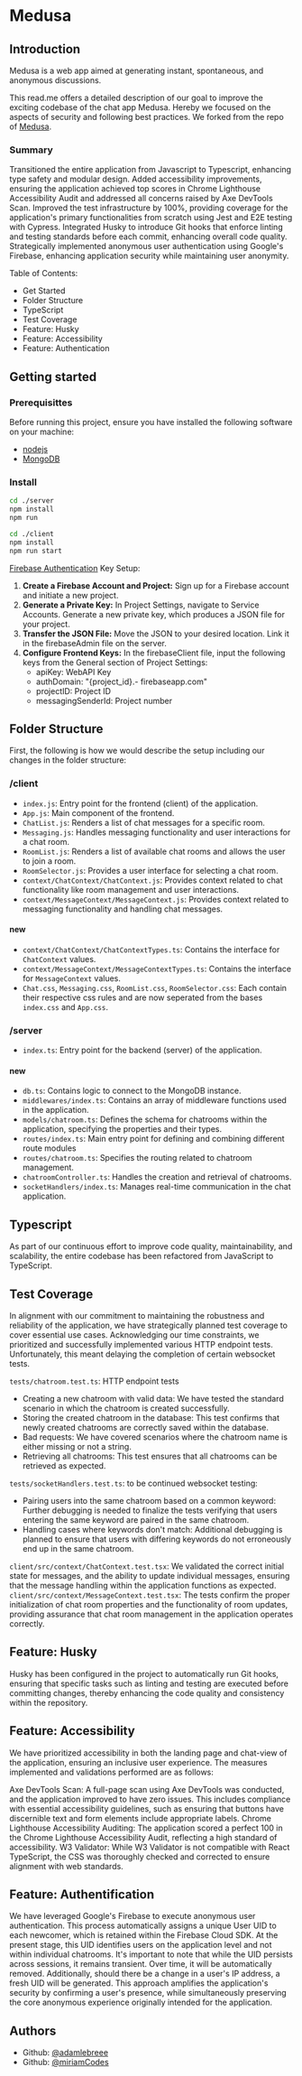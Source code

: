# Medusa

## Introduction

Medusa is a web app aimed at generating instant, spontaneous, and anonymous discussions.

This read.me offers a detailed description of our goal to improve the exciting codebase of the chat app Medusa. Hereby we focused on the aspects of security and following best practices.
We forked from the repo of [Medusa](https://github.com/makekema/Medusa.git).

### Summary

Transitioned the entire application from Javascript to Typescript, enhancing type safety and modular design.
Added accessibility improvements, ensuring the application achieved top scores in Chrome Lighthouse Accessibility Audit and addressed all concerns raised by Axe DevTools Scan.
Improved the test infrastructure by 100%, providing coverage for the application's primary functionalities from scratch using Jest and E2E testing with Cypress.
Integrated Husky to introduce Git hooks that enforce linting and testing standards before each commit, enhancing overall code quality.
Strategically implemented anonymous user authentication using Google's Firebase, enhancing application security while maintaining user anonymity.

Table of Contents:

- Get Started
- Folder Structure
- TypeScript
- Test Coverage
- Feature: Husky
- Feature: Accessibility
- Feature: Authentication

## Getting started

### Prerequisittes

Before running this project, ensure you have installed the following software on your machine: 

- [nodejs](https://nodejs.org/en)
- [MongoDB](https://www.mongodb.com)

### Install

```sh
cd ./server
npm install
npm run
```

```sh
cd ./client
npm install
npm run start
```

[Firebase Authentication](https://firebase.google.com/docs/auth/) Key Setup:

1. **Create a Firebase Account and Project:** Sign up for a Firebase account and initiate a new project.
1. **Generate a Private Key:**
In Project Settings, navigate to Service Accounts.
Generate a new private key, which produces a JSON file for your project.
1. **Transfer the JSON File:**
Move the JSON to your desired location.
Link it in the firebaseAdmin file on the server.
1. **Configure Frontend Keys:**
In the firebaseClient file, input the following keys from the General section of Project Settings:
    - apiKey: WebAPI Key
    - authDomain: "{project_id}.- firebaseapp.com"
    - projectID: Project ID
    - messagingSenderId: Project number

## Folder Structure

First, the following is how we would describe the setup including our changes in the folder structure:

### /client

- `index.js`: Entry point for the frontend (client) of the application.
- `App.js`: Main component of the frontend.
- `ChatList.js`: Renders a list of chat messages for a specific room.
- `Messaging.js`: Handles messaging functionality and user interactions for a chat room.
- `RoomList.js`: Renders a list of available chat rooms and allows the user to join a room.
- `RoomSelector.js`: Provides a user interface for selecting a chat room.
- `context/ChatContext/ChatContext.js`: Provides context related to chat functionality like room management and user interactions.
- `context/MessageContext/MessageContext.js`: Provides context related to messaging functionality and handling chat messages.

#### new

- `context/ChatContext/ChatContextTypes.ts`: Contains the interface for `ChatContext` values.
- `context/MessageContext/MessageContextTypes.ts`: Contains the interface for `MessageContext` values.
- `Chat.css`, `Messaging.css`, `RoomList.css`, `RoomSelector.css`: Each contain their respective css rules and are now seperated from the bases `index.css` and `App.css`.

### /server

- `index.ts`: Entry point for the backend (server) of the application.

#### new

- `db.ts`: Contains logic to connect to the MongoDB instance.
- `middlewares/index.ts`: Contains an array of middleware functions used in the application.
- `models/chatroom.ts`: Defines the schema for chatrooms within the application, specifying the properties and their types.
- `routes/index.ts`: Main entry point for defining and combining different route modules
- `routes/chatroom.ts`: Specifies the routing related to chatroom management.
- `chatroomController.ts`: Handles the creation and retrieval of chatrooms.
- `socketHandlers/index.ts`: Manages real-time communication in the chat application.

## Typescript

As part of our continuous effort to improve code quality, maintainability, and scalability, the entire codebase has been refactored from JavaScript to TypeScript.

## Test Coverage

In alignment with our commitment to maintaining the robustness and reliability of the application, we have strategically planned test coverage to cover essential use cases. Acknowledging our time constraints, we prioritized and successfully implemented various HTTP endpoint tests. Unfortunately, this meant delaying the completion of certain websocket tests.

`tests/chatroom.test.ts`: HTTP endpoint tests

- Creating a new chatroom with valid data: We have tested the standard scenario in which the chatroom is created successfully.
- Storing the created chatroom in the database: This test confirms that newly created chatrooms are correctly saved within the database.
- Bad requests:  We have covered scenarios where the chatroom name is either missing or not a string.
- Retrieving all chatrooms: This test ensures that all chatrooms can be retrieved as expected.

`tests/socketHandlers.test.ts`: to be continued websocket testing:

- Pairing users into the same chatroom based on a common keyword: Further debugging is needed to finalize the tests verifying that users entering the same keyword are paired in the same chatroom.
- Handling cases where keywords don't match: Additional debugging is planned to ensure that users with differing keywords do not erroneously end up in the same chatroom.

`client/src/context/ChatContext.test.tsx`: We validated the correct initial state for messages, and the ability to update individual messages, ensuring that the message handling within the application functions as expected.
`client/src/context/MessageContext.test.tsx`: The tests confirm the proper initialization of chat room properties and the functionality of room updates, providing assurance that chat room management in the application operates correctly.

## Feature: Husky

Husky has been configured in the project to automatically run Git hooks, ensuring that specific tasks such as linting and testing are executed before committing changes, thereby enhancing the code quality and consistency within the repository.

## Feature: Accessibility

We have prioritized accessibility in both the landing page and chat-view of the application, ensuring an inclusive user experience. The measures implemented and validations performed are as follows:

Axe DevTools Scan: A full-page scan using Axe DevTools was conducted, and the application improved to have zero issues. This includes compliance with essential accessibility guidelines, such as ensuring that buttons have discernible text and form elements include appropriate labels.
Chrome Lighthouse Accessibility Auditing: The application scored a perfect 100 in the Chrome Lighthouse Accessibility Audit, reflecting a high standard of accessibility.
W3 Validator: While W3 Validator is not compatible with React TypeScript, the CSS was thoroughly checked and corrected to ensure alignment with web standards.

## Feature: Authentification

We have leveraged Google's Firebase to execute anonymous user authentication. This process automatically assigns a unique User UID to each newcomer, which is retained within the Firebase Cloud SDK. At the present stage, this UID identifies users on the application level and not within individual chatrooms. It's important to note that while the UID persists across sessions, it remains transient. Over time, it will be automatically removed. Additionally, should there be a change in a user's IP address, a fresh UID will be generated. This approach amplifies the application's security by confirming a user's presence, while simultaneously preserving the core anonymous experience originally intended for the application.

## Authors

- Github: [@adamlebreee](https://github.com/adamlebreee)
- Github: [@miriamCodes](https://github.com/miriamCodes)
